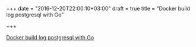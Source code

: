 +++
date = "2016-12-20T22:00:10+03:00"
draft = true
title = "Docker build log postgresql with Go"

+++

<p><a href="https://github.com/Go-fight/docker-build-log-postgresql">Docker build log postgresql with Go</a></p>
